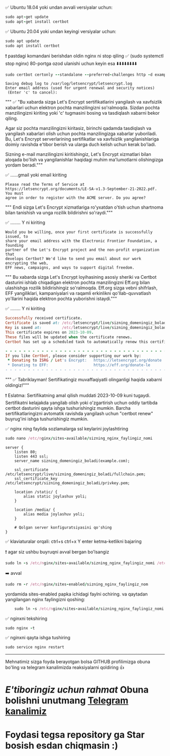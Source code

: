 ✅ Ubuntu 18.04 yoki undan avvali versiyalar uchun:

```rb
sudo apt-get update
sudo apt-get install certbot
```

✅ Ubuntu 20.04 yoki undan keyingi versiyalar uchun:

```rb
sudo apt update
sudo apt install certbot
```

❗️ pastdagi komandani berishdan oldin nginx ni stop qiling ✅ (sudo systemctl stop nginx) 80-portga ozod ulanishi uchun keyin esa
⬇️⬇️⬇️⬇️⬇️⬇️⬇️⬇️

```rb
sudo certbot certonly --standalone --preferred-challenges http -d example.com   # example.com sizning domeningiz(realcoder.uz)
```

```
Saving debug log to /var/log/letsencrypt/letsencrypt.log
Enter email address (used for urgent renewal and security notices)
 (Enter 'c' to cancel):
```

"""
✅ "Bu xabarda sizga Let's Encrypt sertifikatlarini yangilash va xavfsizlik xabarlari uchun elektron pochta manzilingizni so'ralmoqda. Sizdan pochta manzilingizni kiriting yoki 'c' tugmasini bosing va tasdiqlash xabarni bekor qiling.

Agar siz pochta manzilingizni kiritasiz, birinchi qadamda tasdiqlash va yangilash xabarlari olish uchun pochta manzilingizga xabarlar yuboriladi. Bu, Let's Encrypt serverlarining sertifikatlar va xavfsizlik yangilanishlariga doimiy ravishda e'tibor berish va ularga duch kelish uchun kerak bo'ladi.

Sizning e-mail manzilingizni kiritishingiz, Let's Encrypt xizmatlari bilan aloqada bo'lish va yangilanishlar haqidagi muhim ma'lumotlarni olishingizga yordam beradi."""

✅ ......gmail yoki email kiriting

```
Please read the Terms of Service at
https://letsencrypt.org/documents/LE-SA-v1.3-September-21-2022.pdf. You must
agree in order to register with the ACME server. Do you agree?
```

"""
Endi sizga Let's Encrypt xizmatlariga ro'yxatdan o'tish uchun shartnoma bilan tanishish va unga rozilik bildirishni so'raydi."""

✅ ........ Y ni kiriting

```
Would you be willing, once your first certificate is successfully issued, to
share your email address with the Electronic Frontier Foundation, a founding
partner of the Let's Encrypt project and the non-profit organization that
develops Certbot? We'd like to send you email about our work encrypting the web,
EFF news, campaigns, and ways to support digital freedom.
```

"""
Bu xabarda sizga Let's Encrypt loyihasining asosiy sheriki va Certbot dasturini ishlab chiqadigan elektron pochta manzilingizni Eff.org bilan ulashishga rozilik bildirishingiz so'ralmoqda. Eff.org sizga vebni shifrlash, EFF yangiliklari, kampaniyalari va raqamli erkinlikni qo'llab-quvvatlash yo'llarini haqida elektron pochta yuborishni istaydi."""

✅ ........ Y ni kiriting

```rb
Successfully received certificate.
Certificate is saved at: /etc/letsencrypt/live/sizning_domeningiz_boladi/fullchain.pem
Key is saved at:         /etc/letsencrypt/live/sizning_domeningiz_boladi/privkey.pem
This certificate expires on 2023-10-09.
These files will be updated when the certificate renews.
Certbot has set up a scheduled task to automatically renew this certificate in the background.

- - - - - - - - - - - - - - - - - - - - - - - - - - - - - - - - - - - - - - - -
If you like Certbot, please consider supporting our work by:
 * Donating to ISRG / Let's Encrypt:   https://letsencrypt.org/donate
 * Donating to EFF:                    https://eff.org/donate-le
- - - - - - - - - - - - - - - - - - - - - - - - - - - - - - - - - - - - - - - -
```

"""
✅ Tabriklayman! Sertifikatingiz muvaffaqiyatli olinganligi haqida xabarni oldingiz!"""

❗️ Eslatma: Sertifikatning amal qilish muddati 2023-10-09 kuni tugaydi. Sertifikatni kelajakda yangilab olish yoki o'zgartirish uchun oddiy tartibda certbot dasturini qayta ishga tushurishingiz mumkin. Barcha sertifikatlaringizni avtomatik ravishda yangilash uchun "certbot renew" buyrug'ini ishga tushurishingiz mumkin.

✅ nginx ning faylida sozlamalarga ssl keylarini joylashtiring

```rb
sudo nano /etc/nginx/sites-available/sizning_nginx_faylingiz_nomi
```

```
server {
    listen 80;
    listen 443 ssl;
    server_name sizning_domeningiz_boladi(example.com);

    ssl_certificate /etc/letsencrypt/live/sizning_domeningiz_boladi/fullchain.pem;
    ssl_certificate_key /etc/letsencrypt/sizning_domeningiz_boladi/privkey.pem;

    location /static/ {
        alias static joylashuv yoli;
    }

    location /media/ {
        alias media joylashuv yoli;
    }

    # Qolgan server konfiguratsiyasini qo'shing
}
```

✅ klaviaturalar orqali:
ctrl+s
ctrl+x
Y
enter ketma-ketlikni bajaring

❗️ agar siz ushbu buyruqni avval bergan bo'lsangiz

```rb
sudo ln -s /etc/nginx/sites-available/sizning_nginx_faylingiz_nomi /etc/nginx/sites-enabled
```

➡️ avval

```rb
sudo rm -r /etc/nginx/sites-enabled/sizning_nginx_faylingiz_nom
```

yordamida sites-enabled papka ichidagi faylni ochiring.
va qaytadan yangilangan nginx faylingizni qoshing:

```rb
	sudo ln -s /etc/nginx/sites-available/sizning_nginx_faylingiz_nomi /etc/nginx/sites-enabled
```

✅ nginxni tekshiring

```rb
sudo nginx -t
```

✅ nginxni qayta ishga tushiring

```rb
sudo service nginx restart
```

 <hr>
 Mehnatimiz sizga foyda berayotgan bolsa GITHUB profilimizga obuna bo'ling va telegram kanalimizda reaksiyalarni qoldiring 👍
 
# *E'tiboringiz uchun rahmat* Obuna bolishni unutmang [Telegram kanalimiz](https://t.me/KingsOfJS)
# Foydasi tegsa repository ga Star bosish esdan chiqmasin :)
